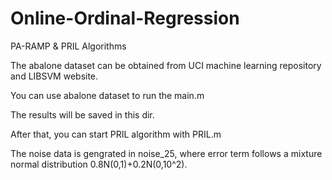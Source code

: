 # Online-Ordinal-Regression

PA-RAMP & PRIL  Algorithms

The abalone dataset can be obtained from UCI machine learning repository  and LIBSVM website.

You can use abalone dataset to run the main.m

The results will be saved in this dir.

After that,  you can start PRIL algorithm with PRIL.m

The noise data is gengrated in noise_25, where error term follows a mixture normal distribution 0.8N(0,1)+0.2N(0,10^2).
